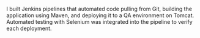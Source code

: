 I built Jenkins pipelines that automated code pulling from Git, building the application using Maven, and deploying it to a QA environment on Tomcat. Automated testing with Selenium was integrated into the pipeline to verify each deployment.



